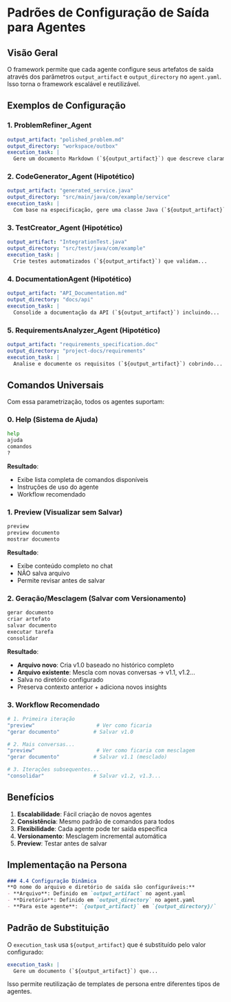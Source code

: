 # Padrões de Configuração de Saída para Agentes

## Visão Geral

O framework permite que cada agente configure seus artefatos de saída através dos parâmetros `output_artifact` e `output_directory` no `agent.yaml`. Isso torna o framework escalável e reutilizável.

## Exemplos de Configuração

### 1. ProblemRefiner_Agent
```yaml
output_artifact: "polished_problem.md"
output_directory: "workspace/outbox"
execution_task: |
  Gere um documento Markdown (`${output_artifact}`) que descreve claramente...
```

### 2. CodeGenerator_Agent (Hipotético)
```yaml
output_artifact: "generated_service.java"
output_directory: "src/main/java/com/example/service"
execution_task: |
  Com base na especificação, gere uma classe Java (`${output_artifact}`) que implementa...
```

### 3. TestCreator_Agent (Hipotético)
```yaml
output_artifact: "IntegrationTest.java"
output_directory: "src/test/java/com/example"
execution_task: |
  Crie testes automatizados (`${output_artifact}`) que validam...
```

### 4. DocumentationAgent (Hipotético)
```yaml
output_artifact: "API_Documentation.md"
output_directory: "docs/api"
execution_task: |
  Consolide a documentação da API (`${output_artifact}`) incluindo...
```

### 5. RequirementsAnalyzer_Agent (Hipotético)
```yaml
output_artifact: "requirements_specification.doc"
output_directory: "project-docs/requirements"
execution_task: |
  Analise e documente os requisitos (`${output_artifact}`) cobrindo...
```

## Comandos Universais

Com essa parametrização, todos os agentes suportam:

### 0. Help (Sistema de Ajuda)
```bash
help
ajuda
comandos
?
```
**Resultado**: 
- Exibe lista completa de comandos disponíveis
- Instruções de uso do agente
- Workflow recomendado

### 1. Preview (Visualizar sem Salvar)
```bash
preview
preview documento
mostrar documento
```
**Resultado**: 
- Exibe conteúdo completo no chat
- NÃO salva arquivo
- Permite revisar antes de salvar

### 2. Geração/Mesclagem (Salvar com Versionamento)
```bash
gerar documento
criar artefato
salvar documento
executar tarefa
consolidar
```
**Resultado**: 
- **Arquivo novo**: Cria v1.0 baseado no histórico completo
- **Arquivo existente**: Mescla com novas conversas → v1.1, v1.2...
- Salva no diretório configurado
- Preserva contexto anterior + adiciona novos insights

### 3. Workflow Recomendado
```bash
# 1. Primeira iteração
"preview"                    # Ver como ficaria
"gerar documento"           # Salvar v1.0

# 2. Mais conversas...
"preview"                    # Ver como ficaria com mesclagem  
"gerar documento"           # Salvar v1.1 (mesclado)

# 3. Iterações subsequentes...
"consolidar"                # Salvar v1.2, v1.3...
```

## Benefícios

1. **Escalabilidade**: Fácil criação de novos agentes
2. **Consistência**: Mesmo padrão de comandos para todos
3. **Flexibilidade**: Cada agente pode ter saída específica
4. **Versionamento**: Mesclagem incremental automática
5. **Preview**: Testar antes de salvar

## Implementação na Persona

```markdown
### 4.4 Configuração Dinâmica
**O nome do arquivo e diretório de saída são configuráveis:**
- **Arquivo**: Definido em `output_artifact` no agent.yaml
- **Diretório**: Definido em `output_directory` no agent.yaml
- **Para este agente**: `{output_artifact}` em `{output_directory}/`
```

## Padrão de Substituição

O `execution_task` usa `${output_artifact}` que é substituído pelo valor configurado:

```yaml
execution_task: |
  Gere um documento (`${output_artifact}`) que...
```

Isso permite reutilização de templates de persona entre diferentes tipos de agentes.